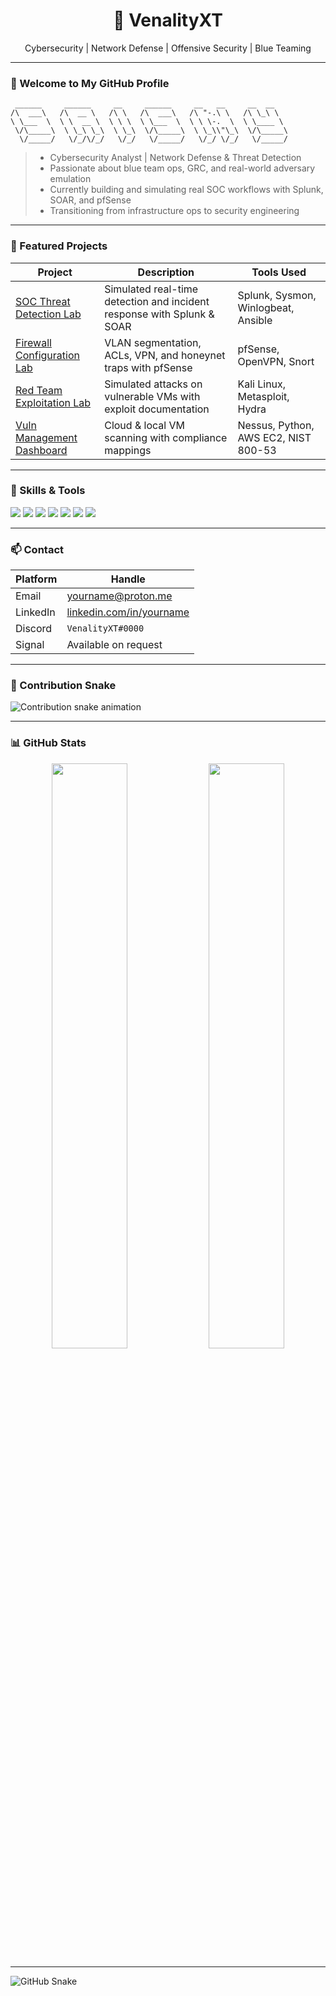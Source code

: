 <!-- GitHub Profile README -->

<h1 align="center">🧠 VenalityXT</h1>
<p align="center">Cybersecurity | Network Defense | Offensive Security | Blue Teaming</p>

---

### 👋 Welcome to My GitHub Profile

```
 ______     ______     __     ______     __   __     __  __    
/\  ___\   /\  __ \   /\ \   /\  ___\   /\ "-.\ \   /\ \_\ \   
\ \___  \  \ \  __ \  \ \ \  \ \___  \  \ \ \-.  \  \ \____ \  
 \/\_____\  \ \_\ \_\  \ \_\  \/\_____\  \ \_\\"\_\  \/\_____\ 
  \/_____/   \/_/\/_/   \/_/   \/_____/   \/_/ \/_/   \/_____/ 
```

> - Cybersecurity Analyst | Network Defense & Threat Detection  
> - Passionate about blue team ops, GRC, and real-world adversary emulation  
> - Currently building and simulating real SOC workflows with Splunk, SOAR, and pfSense  
> - Transitioning from infrastructure ops to security engineering  

---

### 🧪 Featured Projects

| Project | Description | Tools Used |
|--------|-------------|------------|
| [SOC Threat Detection Lab](https://github.com/yourusername/SOC-Lab) | Simulated real-time detection and incident response with Splunk & SOAR | Splunk, Sysmon, Winlogbeat, Ansible |
| [Firewall Configuration Lab](https://github.com/yourusername/Firewall-Lab) | VLAN segmentation, ACLs, VPN, and honeynet traps with pfSense | pfSense, OpenVPN, Snort |
| [Red Team Exploitation Lab](https://github.com/yourusername/Red-Team-Lab) | Simulated attacks on vulnerable VMs with exploit documentation | Kali Linux, Metasploit, Hydra |
| [Vuln Management Dashboard](https://github.com/yourusername/Vuln-Dashboard) | Cloud & local VM scanning with compliance mappings | Nessus, Python, AWS EC2, NIST 800-53 |

---

### 🧠 Skills & Tools

<p align="left">
  <img src="https://img.shields.io/badge/SIEM-Splunk-blue?logo=splunk">
  <img src="https://img.shields.io/badge/Scripting-Python-blue?logo=python">
  <img src="https://img.shields.io/badge/Infrastructure-pfSense-red">
  <img src="https://img.shields.io/badge/Compliance-NIST%20800--53-green">
  <img src="https://img.shields.io/badge/Threat%20Intel-MITRE%20ATT%26CK-lightgrey">
  <img src="https://img.shields.io/badge/SOAR-Playbooks-critical">
  <img src="https://img.shields.io/badge/Red%20Teaming-Kali--Metasploit-black">
</p>

---

### 📫 Contact

| Platform | Handle |
|---------|--------|
| Email | [yourname@proton.me](mailto:yourname@proton.me) |
| LinkedIn | [linkedin.com/in/yourname](https://linkedin.com/in/yourname) |
| Discord | `VenalityXT#0000` |
| Signal | Available on request |

---

### 🐍 Contribution Snake

<picture>
  <source media="(prefers-color-scheme: dark)" srcset="https://raw.githubusercontent.com/yourusername/yourusername/output/github-contribution-grid-snake-dark.svg" />
  <source media="(prefers-color-scheme: light)" srcset="https://raw.githubusercontent.com/yourusername/yourusername/output/github-contribution-grid-snake.svg" />
  <img alt="Contribution snake animation" src="https://raw.githubusercontent.com/yourusername/yourusername/output/github-contribution-grid-snake.svg" />
</picture>

---

### 📊 GitHub Stats

<p align="center">
  <img src="https://github-readme-stats.vercel.app/api?username=yourusername&show_icons=true&theme=tokyonight" width="49%">
  <img src="https://github-readme-stats.vercel.app/api/top-langs/?username=yourusername&layout=compact&theme=tokyonight" width="49%">
</p>

---

<!-- End of README -->


<picture>
  <source media="(prefers-color-scheme: dark)" srcset="https://VenalityXT.github.io/VenalityXT/github-contribution-grid-snake-dark.svg" />
  <source media="(prefers-color-scheme: light)" srcset="https://VenalityXT.github.io/VenalityXT/github-contribution-grid-snake.svg" />
  <img alt="GitHub Snake" src="https://VenalityXT.github.io/VenalityXT/github-contribution-grid-snake.svg" />
</picture>

